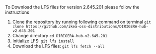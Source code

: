 To Download the LFS files for version 2.645.201 please follow the instructions

1. Clone the repository by running following command on terminal `git clone https://github.com/ikea-oss-distributions/DIRIGERA-hub-v2.645.201`
2. Change directory `cd DIRIGERA-hub-v2.645.201`
3. Initialize LFS: `git lfs install`
4. Download the LFS files: `git lfs fetch --all`
